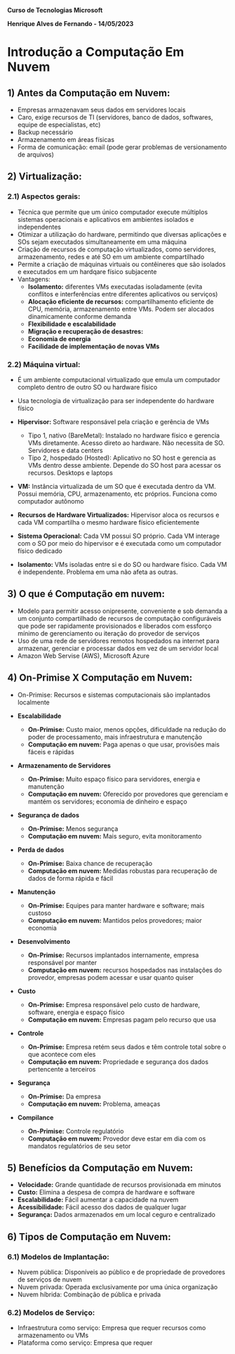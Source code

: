 **Curso de Tecnologias Microsoft**

**Henrique Alves de Fernando - 14/05/2023**

# **Introdução a Computação Em Nuvem**

## **1) Antes da Computação em Nuvem:**

* Empresas armazenavam seus dados em servidores locais
* Caro, exige recursos de TI (servidores, banco de dados, softwares, equipe de especialistas, etc)
* Backup necessário
* Armazenamento em áreas físicas
* Forma de comunicação: email (pode gerar problemas de versionamento de arquivos)

## **2) Virtualização:**
### **2.1) Aspectos gerais:**
* Técnica que permite que um único computador execute múltiplos sistemas operacionais e aplicativos em ambientes isolados e independentes
* Otimizar a utilização do hardware, permitindo que diversas aplicações e SOs sejam executados simultaneamente em uma máquina
* Criação de recursos de computação virtualizados, como servidores, armazenamento, redes e até SO em um ambiente compartilhado
* Permite a criação de máquinas virtuais ou contêineres que são isolados e executados em um hardqare físico subjacente
* Vantagens:
    - **Isolamento:** diferentes VMs executadas isoladamente (evita conflitos e interferências entre diferentes aplicativos ou serviços)
    - **Alocação eficiente de recursos:** compartilhamento eficiente de CPU, memória, armazenamento entre VMs. Podem ser alocados dinamicamente conforme demanda
    - **Flexibilidade e escalabilidade**
    - **Migração e recuperação de desastres:** 
    - **Economia de energia**
    - **Facilidade de implementação de novas VMs**


### **2.2) Máquina virtual:**
* É um ambiente computacional virtualizado que emula um computador completo dentro de outro SO ou hardware físico
* Usa tecnologia de virtualização para ser independente do hardware físico
* **Hipervisor:** Software responsável pela criação e gerência de VMs
    - Tipo 1, nativo (BareMetal): Instalado no hardware físico e gerencia VMs diretamente. Acesso direto ao hardware. Não necessita de SO. Servidores e data centers
    - Tipo 2, hospedado (Hosted): Aplicativo no SO host e gerencia as VMs dentro desse ambiente. Depende do SO host para acessar os recursos. Desktops e laptops

* **VM:** Instância virtualizada de um SO que é executada dentro da VM. Possui memória, CPU, armazenamento, etc próprios. Funciona como computador autônomo
* **Recursos de Hardware Virtualizados:** Hipervisor aloca os recursos e cada VM compartilha o mesmo hardware físico eficientemente
* **Sistema Operacional:** Cada VM possui SO próprio. Cada VM interage com o SO por meio do hipervisor e é executada como um computador físico dedicado
* **Isolamento:** VMs isoladas entre si e do SO ou hardware físico. Cada VM é independente. Problema em uma não afeta as outras.

## **3) O que é Computação em nuvem:**
* Modelo para permitir acesso onipresente, conveniente e sob demanda a um conjunto compartilhado de recursos de computação configuráveis que pode ser rapidamente provisionados e liberados com essforço mínimo de gerenciamento ou iteração do provedor de serviços
* Uso de uma rede de servidores remotos hospedados na internet para armazenar, gerenciar e processar dados em vez de um servidor local
* Amazon Web Servise (AWS), Microsoft Azure
  
## **4) On-Primise X Computação em Nuvem:**
* On-Primise: Recursos e sistemas computacionais são implantados localmente
* **Escalabilidade**
    - **On-Primise:** Custo maior, menos opções, dificuldade na redução do poder de processamento, mais infraestrutura e manutenção
    - **Computação em nuvem:** Paga apenas o que usar, provisões mais fáceis e rápidas

* **Armazenamento de Servidores**
    - **On-Primise:**  Muito espaço físico para servidores, energia e manutenção
    - **Computação em nuvem:** Oferecido por provedores que gerenciam e mantém os servidores; economia de dinheiro e espaço

 * **Segurança de dados**
    - **On-Primise:** Menos segurança
    - **Computação em nuvem:** Mais seguro, evita monitoramento

* **Perda de dados**
    - **On-Primise:** Baixa chance de recuperação
    - **Computação em nuvem:** Medidas robustas para recuperação de dados de forma rápida e fácil

* **Manutenção**
    - **On-Primise:** Equipes para manter hardware e software; mais custoso
    - **Computação em nuvem:** Mantidos pelos provedores; maior economia

* **Desenvolvimento**
    - **On-Primise:**  Recursos implantados internamente, empresa responsável por manter
    - **Computação em nuvem:** recursos hospedados nas instalações do provedor, empresas podem acessar e usar quanto quiser
  
* **Custo**
    - **On-Primise:** Empresa responsável pelo custo de hardware, software, energia e espaço físico
    - **Computação em nuvem:** Empresas pagam pelo recurso que usa 

* **Controle**
    - **On-Primise:** Empresa retém seus dados e têm controle total sobre o que acontece com eles
    - **Computação em nuvem:** Propriedade e segurança dos dados pertencente a terceiros

* **Segurança**
    - **On-Primise:** Da empresa
    - **Computação em nuvem:** Problema, ameaças

* **Compilance**
    - **On-Primise:** Controle regulatório
    - **Computação em nuvem:** Provedor deve estar em dia com os mandatos regulatórios de seu setor

## **5) Benefícios da Computação em Nuvem:**
* **Velocidade:** Grande quantidade de recursos provisionada em minutos
* **Custo:** Elimina a despesa de compra de hardware e software
* **Escalabilidade:** Fácil aumentar a capacidade na nuvem
* **Acessibilidade:** Fácil acesso dos dados de qualquer lugar
* **Segurança:** Dados armazenados em um local ceguro e centralizado

## **6) Tipos de Computação em Nuvem:**

### **6.1) Modelos de Implantação:**
* Nuvem pública: Disponíveis ao público e de propriedade de provedores de serviços de nuvem
* Nuvem privada: Operada exclusivamente por uma única organização
* Nuvem híbrida: Combinação de pública e privada


### **6.2) Modelos de Serviço:**
* Infraestrutura como serviço: Empresa que requer recursos como armazenamento ou VMs
* Plataforma como serviço: Empresa que requer 
